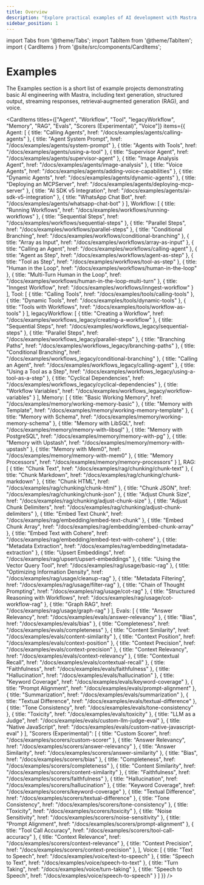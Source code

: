 ```yaml
---
title: Overview
description: "Explore practical examples of AI development with Mastra, including text generation, RAG implementations, structured outputs, and multi-modal interactions. Learn how to build AI applications using OpenAI, Anthropic, and Google Gemini."
sidebar_position: 1
---
```


import Tabs from '@theme/Tabs';
import TabItem from '@theme/TabItem';
import { CardItems } from '@site/src/components/CardItems';

# Examples

The Examples section is a short list of example projects demonstrating basic AI engineering with Mastra, including text generation, structured output, streaming responses, retrieval‐augmented generation (RAG), and voice.

<CardItems
titles={["Agent", "Workflow", "Tool", "legacyWorkflow", "Memory", "RAG", "Evals", "Scorers (Experimental)", "Voice"]}
items={{
    Agent: [
      { title: "Calling Agents", href: "/docs/examples/agents/calling-agents" },
      { title: "Agent System Prompt", href: "/docs/examples/agents/system-prompt" },
      { title: "Agents with Tools", href: "/docs/examples/agents/using-a-tool" },
      { title: "Supervisor Agent", href: "/docs/examples/agents/supervisor-agent" },
      { title: "Image Analysis Agent", href: "/docs/examples/agents/image-analysis" },
      { title: "Voice Agents", href: "/docs/examples/agents/adding-voice-capabilities" },
      { title: "Dynamic Agents", href: "/docs/examples/agents/dynamic-agents" },
      { title: "Deploying an MCPServer", href: "/docs/examples/agents/deploying-mcp-server" },
      { title: "AI SDK v5 Integration", href: "/docs/examples/agents/ai-sdk-v5-integration" },
      { title: "WhatsApp Chat Bot", href: "/docs/examples/agents/whatsapp-chat-bot" }
    ],
    Workflow: [
      { title: "Running Workflows", href: "/docs/examples/workflows/running-workflows" },
      { title: "Sequential Steps", href: "/docs/examples/workflows/sequential-steps" },
      { title: "Parallel Steps", href: "/docs/examples/workflows/parallel-steps" },
      { title: "Conditional Branching", href: "/docs/examples/workflows/conditional-branching" },
      { title: "Array as Input", href: "/docs/examples/workflows/array-as-input" },
      { title: "Calling an Agent", href: "/docs/examples/workflows/calling-agent" },
      { title: "Agent as Step", href: "/docs/examples/workflows/agent-as-step" },
      { title: "Tool as Step", href: "/docs/examples/workflows/tool-as-step" },
      { title: "Human in the Loop", href: "/docs/examples/workflows/human-in-the-loop" },
      { title: "Multi-Turn Human in the Loop", href: "/docs/examples/workflows/human-in-the-loop-multi-turn" },
      { title: "Inngest Workflow", href: "/docs/examples/workflows/inngest-workflow" }
    ],
    Tool: [
      { title: "Calling Tools", href: "/docs/examples/tools/calling-tools" },
      { title: "Dynamic Tools", href: "/docs/examples/tools/dynamic-tools" },
      { title: "Tools with Workflows", href: "/docs/examples/tools/workflow-as-tools" }
    ],
    legacyWorkflow: [
      { title: "Creating a Workflow", href: "/docs/examples/workflows_legacy/creating-a-workflow" },
      { title: "Sequential Steps", href: "/docs/examples/workflows_legacy/sequential-steps" },
      { title: "Parallel Steps", href: "/docs/examples/workflows_legacy/parallel-steps" },
      { title: "Branching Paths", href: "/docs/examples/workflows_legacy/branching-paths" },
      { title: "Conditional Branching", href: "/docs/examples/workflows_legacy/conditional-branching" },
      { title: "Calling an Agent", href: "/docs/examples/workflows_legacy/calling-agent" },
      { title: "Using a Tool as a Step", href: "/docs/examples/workflows_legacy/using-a-tool-as-a-step" },
      { title: "Cyclical Dependencies", href: "/docs/examples/workflows_legacy/cyclical-dependencies" },
      { title: "Workflow Variables", href: "/docs/examples/workflows_legacy/workflow-variables" }
    ],
    Memory: [
      { title: "Basic Working Memory", href: "/docs/examples/memory/working-memory-basic" },
      { title: "Memory with Template", href: "/docs/examples/memory/working-memory-template" },
      { title: "Memory with Schema", href: "/docs/examples/memory/working-memory-schema" },
      { title: "Memory with LibSQL", href: "/docs/examples/memory/memory-with-libsql" },
      { title: "Memory with PostgreSQL", href: "/docs/examples/memory/memory-with-pg" },
      { title: "Memory with Upstash", href: "/docs/examples/memory/memory-with-upstash" },
      { title: "Memory with Mem0", href: "/docs/examples/memory/memory-with-mem0" },
      { title: "Memory Processors", href: "/docs/examples/memory/memory-processors" }
    ],
    RAG: [
      { title: "Chunk Text", href: "/docs/examples/rag/chunking/chunk-text" },
      { title: "Chunk Markdown", href: "/docs/examples/rag/chunking/chunk-markdown" },
      { title: "Chunk HTML", href: "/docs/examples/rag/chunking/chunk-html" },
      { title: "Chunk JSON", href: "/docs/examples/rag/chunking/chunk-json" },
      { title: "Adjust Chunk Size", href: "/docs/examples/rag/chunking/adjust-chunk-size" },
      { title: "Adjust Chunk Delimiters", href: "/docs/examples/rag/chunking/adjust-chunk-delimiters" },
      { title: "Embed Text Chunk", href: "/docs/examples/rag/embedding/embed-text-chunk" },
      { title: "Embed Chunk Array", href: "/docs/examples/rag/embedding/embed-chunk-array" },
      { title: "Embed Text with Cohere", href: "/docs/examples/rag/embedding/embed-text-with-cohere" },
      { title: "Metadata Extraction", href: "/docs/examples/rag/embedding/metadata-extraction" },
      { title: "Upsert Embeddings", href: "/docs/examples/rag/upsert/upsert-embeddings" },
      { title: "Using the Vector Query Tool", href: "/docs/examples/rag/usage/basic-rag" },
      { title: "Optimizing Information Density", href: "/docs/examples/rag/usage/cleanup-rag" },
      { title: "Metadata Filtering", href: "/docs/examples/rag/usage/filter-rag" },
      { title: "Chain of Thought Prompting", href: "/docs/examples/rag/usage/cot-rag" },
      { title: "Structured Reasoning with Workflows", href: "/docs/examples/rag/usage/cot-workflow-rag" },
      { title: "Graph RAG", href: "/docs/examples/rag/usage/graph-rag" }
    ],
    Evals: [
      { title: "Answer Relevancy", href: "/docs/examples/evals/answer-relevancy" },
      { title: "Bias", href: "/docs/examples/evals/bias" },
      { title: "Completeness", href: "/docs/examples/evals/completeness" },
      { title: "Content Similarity", href: "/docs/examples/evals/content-similarity" },
      { title: "Context Position", href: "/docs/examples/evals/context-position" },
      { title: "Context Precision", href: "/docs/examples/evals/context-precision" },
      { title: "Context Relevancy", href: "/docs/examples/evals/context-relevancy" },
      { title: "Contextual Recall", href: "/docs/examples/evals/contextual-recall" },
      { title: "Faithfulness", href: "/docs/examples/evals/faithfulness" },
      { title: "Hallucination", href: "/docs/examples/evals/hallucination" },
      { title: "Keyword Coverage", href: "/docs/examples/evals/keyword-coverage" },
      { title: "Prompt Alignment", href: "/docs/examples/evals/prompt-alignment" },
      { title: "Summarization", href: "/docs/examples/evals/summarization" },
      { title: "Textual Difference", href: "/docs/examples/evals/textual-difference" },
      { title: "Tone Consistency", href: "/docs/examples/evals/tone-consistency" },
      { title: "Toxicity", href: "/docs/examples/evals/toxicity" },
      { title: "LLM as a Judge", href: "/docs/examples/evals/custom-llm-judge-eval" },
      { title: "Native JavaScript", href: "/docs/examples/evals/custom-native-javascript-eval" }
    ],
    "Scorers (Experimental)": [
      { title: "Custom Scorer", href: "/docs/examples/scorers/custom-scorer" },
      { title: "Answer Relevancy", href: "/docs/examples/scorers/answer-relevancy" },
      { title: "Answer Similarity", href: "/docs/examples/scorers/answer-similarity" },
      { title: "Bias", href: "/docs/examples/scorers/bias" },
      { title: "Completeness", href: "/docs/examples/scorers/completeness" },
      { title: "Content Similarity", href: "/docs/examples/scorers/content-similarity" },
      { title: "Faithfulness", href: "/docs/examples/scorers/faithfulness" },
      { title: "Hallucination", href: "/docs/examples/scorers/hallucination" },
      { title: "Keyword Coverage", href: "/docs/examples/scorers/keyword-coverage" },
      { title: "Textual Difference", href: "/docs/examples/scorers/textual-difference" },
      { title: "Tone Consistency", href: "/docs/examples/scorers/tone-consistency" },
      { title: "Toxicity", href: "/docs/examples/scorers/toxicity" },
      { title: "Noise Sensitivity", href: "/docs/examples/scorers/noise-sensitivity" },
      { title: "Prompt Alignment", href: "/docs/examples/scorers/prompt-alignment" },
      { title: "Tool Call Accuracy", href: "/docs/examples/scorers/tool-call-accuracy" },
      { title: "Context Relevance", href: "/docs/examples/scorers/context-relevance" },
      { title: "Context Precision", href: "/docs/examples/scorers/context-precision" },
    ],
    Voice: [
      { title: "Text to Speech", href: "/docs/examples/voice/text-to-speech" },
      { title: "Speech to Text", href: "/docs/examples/voice/speech-to-text" },
      { title: "Turn Taking", href: "/docs/examples/voice/turn-taking" },
      { title: "Speech to Speech", href: "/docs/examples/voice/speech-to-speech" }
    ]
  }}
/>
